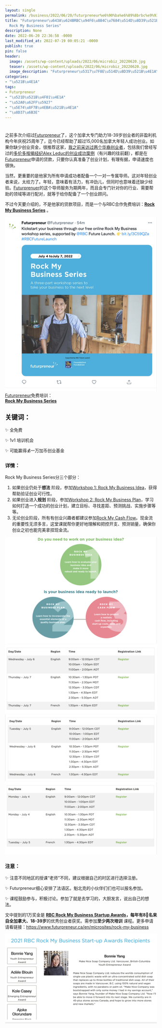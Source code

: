 ```yaml
---
layout: single
permalink: /business/2022/06/20/futurpreneur%e6%90%ba%e6%89%8brbc%e9%93%b6%e8%a1%8c%e7%9a%84%e5%85%8d%e8%b4%b9%e5%88%9b%e4%b8%9a%e8%af%berock-my-business-series/
title: "Futurpreneur\u643A\u624BRBC\u94F6\u884C\u7684\u514D\u8D39\u521B\u4E1A\u8BFE\
  Rock My Business Series"
description: None
date: 2022-06-20 22:36:58 -0000
last_modified_at: 2022-07-19 00:05:21 -0000
publish: true
pin: false
header:
  image: /assets/wp-content/uploads/2022/06/microbiz_20220620.jpg
  teaser: /assets/wp-content/uploads/2022/06/microbiz_20220620.jpg
  image_description: "Futurpreneur\u5317\u7F8E\u514D\u8D39\u521B\u4E1A\u57F9\u8BAD\u8BFE\u7A0B"
categories:
- "\u521B\u4E1A"
tags:
- Futurpreneur
- "\u521D\u521B\u4F01\u4E1A"
- "\u52A0\u62FF\u5927"
- "\u5E74\u8F7B\u4EBA\u521B\u4E1A"
- "\u8D37\u6B3E"
---
```

#

之前多次介绍过[Futurpreneur](https://aswebuild.com/futurpreneur/)了，这个加拿大专门助力18-39岁创业者的非盈利机构今年庆祝25周年了，迄今已经帮助了超过15,000名加拿大年轻人成功创业。如果你缺少创业资金，很推荐这家，[我之前采访过两个华裔创业者](https://aswebuild.com/business/2021/06/05/%e8%b4%b7%e6%ac%be%e5%af%bc%e5%b8%88%ef%bc%9afuturpreneur-%e5%8a%a0%e6%8b%bf%e5%a4%a720%e5%b9%b4%e5%b8%ae13400%e4%b8%aa%e5%b9%b4%e8%bd%bb%e4%ba%ba%e6%88%90%e5%8a%9f%e5%88%9b%e4%b8%9a/)，包括我们曾经写过的[多伦多按揭经纪Alex Leduc的创业成功案例](https://aswebuild.com/business/2022/04/27/%e5%a4%9a%e4%bc%a6%e5%a4%9aalex%e4%b8%89%e5%b9%b4%e6%88%90%e5%8a%9f%e5%88%9d%e5%88%9b%e5%9c%b0%e4%ba%a7%e5%b9%b3%e5%8f%b0perch%ef%bc%8c%e5%b9%b4%e5%85%a5%e7%a0%b4%e7%99%be%e4%b8%87/)（有兴趣的往前翻），都是在[Futurpreneur](https://aswebuild.com/futurpreneur/)申请的贷款，只要你认真准备了创业计划，有理有据，申请速度也很快。

当然，更重要的是他家为所有申请成功者配备一个一对一专属导师。这对年轻创业者来说，太给力了。年轻，意味着有活力，有冲劲儿，但同时也意味着还缺少经验。[Futurprenuer](https://www.futurpreneur.ca/en/)的这个导师服务为期两年，而且会专门针对你的行业、需要帮助的领域等进行配对，就等于给你配备了一个创业顾问。

不过今天要介绍的，不是他家的贷款项目，而是一个与RBC合作免费培训：**[Rock My Business Series](https://www.futurpreneur.ca/en/microsites/rock-my-business)** 。

[![](/assets/wp-content/uploads/2022/06/Screen-Shot-2022-06-16-at-2.24.51-PM-900x1024.png)](https://www.futurpreneur.ca/en/)[Futurpreneur](https://aswebuild.com/futurpreneur/)免费培训：  
**[Rock My Business Series](https://www.futurpreneur.ca/en/microsites/rock-my-business)**

## 关键词：

✨ 全免费

✨ 1v1 培训机会

✨ 可能赢得💰一万加币创业基金

### 详情：

Rock My Business Series分三个部分：

  1. 如果创业仍处于**想法** 阶段，参加[Workshop 1: Rock My Business Idea](https://www.futurpreneur.ca/en/microsites/rock-my-business)，获得帮助验证创业可行性。
  2. 如果创业进入**规划** 阶段，参加[Workshop 2: Rock My Business Plan](https://www.futurpreneur.ca/en/microsites/rock-my-business)，学习如何打造一个成功的创业计划，建立目标、寻找差距、预测挑战、实施步骤等等。
  3. 无论创业阶段，所有有创业兴趣者都建议参加[Rock My Cash Flow](https://www.futurpreneur.ca/en/microsites/rock-my-business)。现金流的重要性无须多言，这堂课就帮你更好地理解和把控开支、预测销量，确保你创业之初也能完美拿捏现金流。

![](/assets/wp-content/uploads/2022/06/Screen-Shot-2022-06-14-at-12.37.49-PM-1024x714.png) ![](/assets/wp-content/uploads/2022/06/Screen-Shot-2022-06-14-at-12.38.39-PM-1024x464.png) ![](/assets/wp-content/uploads/2022/06/Screen-Shot-2022-06-14-at-12.38.27-PM-1024x445.png) ![](/assets/wp-content/uploads/2022/06/Screen-Shot-2022-06-14-at-12.38.13-PM-1024x487.png)

### 注意：

✨ 注意不同地区的授课“老师”不同，建议根据自己的时区进行选择注册。

✨ Futurpreneur细心安排了法语区。魁北克的小伙伴们们也可以报名参加。

✨ 课程鼓励参与，积极讨论。参加了就是去学习的，大胆发言，说出自己的想法。

文中提到的1万奖金是 **[RBC Rock My Business Startup Awards](https://www.futurpreneur.ca/en/press-media/futurpreneur-to-grant-80000-to-young-entrepreneurs-through-second-annual-rbc-rock-my-business-startup-awards/)，每年有8⃣️名来自全加拿大、18-39岁**的优秀创业者获奖。需参加**至少两次培训** 课程。更多申请请看链接：<https://www.futurpreneur.ca/en/microsites/rock-my-business>

![](/assets/wp-content/uploads/2022/06/Screen-Shot-2022-06-16-at-2.23.08-PM-1024x600.png)
